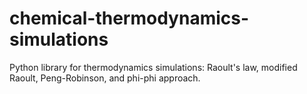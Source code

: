 # chemical-thermodynamics-simulations
Python library for thermodynamics simulations: Raoult's law, modified Raoult, Peng-Robinson, and phi-phi approach.
